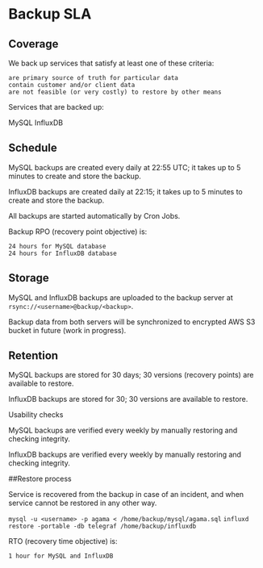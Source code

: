 # Backup SLA
## Coverage

We back up services that satisfy at least one of these criteria:

    are primary source of truth for particular data
    contain customer and/or client data
    are not feasible (or very costly) to restore by other means

Services that are backed up:

MySQL
InfluxDB

## Schedule

MySQL backups are created every daily at 22:55 UTC; it takes up to 5 minutes to create and store the backup.

InfluxDB backups are created daily at 22:15; it takes up to 5 minutes to create and store the backup.


All backups are started automatically by Cron Jobs.

Backup RPO (recovery point objective) is:

    24 hours for MySQL database
    24 hours for InfluxDB database


## Storage

MySQL and InfluxDB backups are uploaded to the backup server at `rsync://<username>@backup/<backup>`.


Backup data from both servers will be synchronized to encrypted AWS S3 bucket in future (work in progress).

## Retention

MySQL backups are stored for 30 days; 30 versions (recovery points) are available to restore.

InfluxDB backups are stored for 30; 30 versions are available to restore.

Usability checks

MySQL backups are verified every weekly by manually restoring and checking integrity.

InfluxDB backups are verified every weekly by manually restoring and checking integrity.

##Restore process

Service is recovered from the backup in case of an incident, and when service cannot be restored in any other way.

`mysql -u <username> -p agama < /home/backup/mysql/agama.sql`
`influxd restore -portable -db telegraf /home/backup/influxdb`

RTO (recovery time objective) is:

    1 hour for MySQL and InfluxDB

